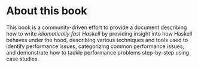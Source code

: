# About this book

This book is a community-driven effort to provide a document describing
how to write _idiomatically fast Haskell_ by providing insight into how
Haskell behaves under the hood, describing various techniques and tools
used to identify performance issues, categorizing common performance
issues, and demonstrate how to tackle performance problems step-by-step
using case studies.

